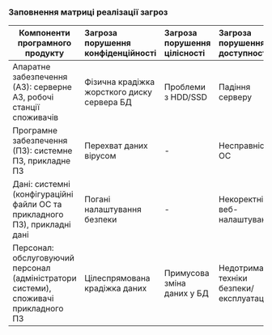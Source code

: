 ### Заповнення матриці реалізації загроз

| Компоненти програмного продукту  | Загроза порушення конфіденційності | Загроза порушення цілісності | Загроза порушення доступності |
| ------- | :--------------------------------- | :--------------------------- | :---------------------------- |
| Апаратне забезпечення (АЗ): серверне АЗ, робочі станції споживачів | Фізична крадіжка жорсткого диску сервера БД | Проблеми з HDD/SSD | Падіння серверу  |
| Програмне забезпечення (ПЗ): системне ПЗ, прикладне ПЗ| Перехват даних вірусом |        -   | Несправність ОС   |
| Дані: системні (конфігураційні файли ОС та прикладного ПЗ), прикладні дані  | Погані налаштування безпеки | -    | Некоректні веб-налаштування    |
| Персонал: обслуговуючий персонал (адміністратори системи), споживачі прикладного ПЗ  | Цілеспрямована крадіжка даних | Примусова зміна даних у БД | Недотримання техніки безпеки/експлуатації |

